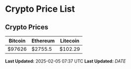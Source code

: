 # Crypto Price List

## Crypto Prices
| Bitcoin | Ethereum | Litecoin |
| ------- | -------- | -------- |
| $97626 | $2755.5 | $102.29 |
**Last Updated:** 2025-02-05 07:37 UTC
**Last Updated:** $DATE$
